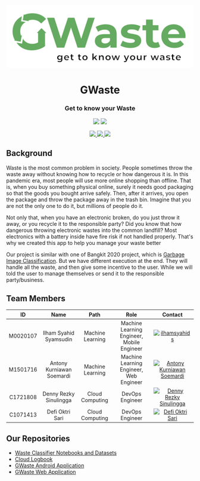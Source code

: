 <!-- Header Logo -->
<p align="center">
  <img src="./assets/GWaste-Full.png">
</p>

<!-- Header Brand Name -->
<h1 align="center">GWaste</h1>
<h3 align="center">Get to know your Waste</h3>

<p align="center">
  <img src="https://img.shields.io/badge/Project-GWaste-F44336">
  <img src="https://img.shields.io/badge/ID-B21_CAP0331-F44336?">
</p>

<p align="center">
  <a href="https://github.com/GWaste/waste-classifer">
      <img src="https://img.shields.io/badge/Tensorflow-Waste_Classifier-FF6F00?style=flat&logo=Tensorflow">
  </a>
  <a href="https://github.com/GWaste/waste-android">
      <img src="https://img.shields.io/badge/Kotlin-Android-0078E2?style=flat&logo=Kotlin">
  </a>
  <a href="https://github.com/GWaste/web-app">
      <img src="https://img.shields.io/badge/Django-Web-0C4B33?style=flat&logo=Django">
  </a>
</p>

## Background

Waste is the most common problem in society. People sometimes throw the waste away without knowing how to recycle or how dangerous it is. In this pandemic era, most people will use more online shopping than offline. That is, when you buy something physical online, surely it needs good packaging so that the goods you bought arrive safely. Then, after it arrives, you open the package and throw the package away in the trash bin. Imagine that you are not the only one to do it, but millions of people do it.

Not only that, when you have an electronic broken, do you just throw it away, or you recycle it to the responsible party? Did you know that how dangerous throwing electronic wastes into the common landfill?  Most electronics with a battery inside have fire risk if not handled properly. That's why we created this app to help you manage your waste better

Our project is similar with one of Bangkit 2020 project, which is [Garbage Image Classification](https://github.com/fatjan/final-project-DPS1-B). But we have different execution at the end. They will handle all the waste, and then give some incentive to the user. While we will told the user to manage themselves or send it to the responsible party/business. 

## Team Members

|    ID      |        Name              |        Path        |                  Role                      |                  Contact                      |
| :--------: | :----------------------: | :----------------: | :----------------------------------------: | :----------------------------------------: |
|  M0020107  |  Ilham Syahid Syamsudin    |  Machine Learning  | Machine Learning Engineer, Mobile Engineer | <a href="https://www.linkedin.com/in/ilhamsyahids/" target="blank"><img align="center" src="https://raw.githubusercontent.com/rahuldkjain/github-profile-readme-generator/master/src/images/icons/Social/linked-in-alt.svg" alt="ilhamsyahids" height="30" width="40" /></a> |
|  M1501716  |  Antony Kurniawan Soemardi |  Machine Learning  | Machine Learning Engineer, Web Engineer    | <a href="https://www.linkedin.com/in/smankusors/" target="blank"><img align="center" src="https://raw.githubusercontent.com/rahuldkjain/github-profile-readme-generator/master/src/images/icons/Social/linked-in-alt.svg" alt="Antony Kurniawan Soemardi" height="30" width="40" /></a> |
|  C1721808  |  Denny Rezky Sinulingga    |  Cloud Computing   | DevOps Engineer                            | <a href="https://www.linkedin.com/in/sinulingga/" target="blank"><img align="center" src="https://raw.githubusercontent.com/rahuldkjain/github-profile-readme-generator/master/src/images/icons/Social/linked-in-alt.svg" alt="Denny Rezky Sinulingga" height="30" width="40" /></a> |
|  C1071413  |  Defi Oktri Sari           |  Cloud Computing   | DevOps Engineer                            | <a href="https://www.linkedin.com/in/defi-oktri-sari-5223ba207/" target="blank"><img align="center" src="https://raw.githubusercontent.com/rahuldkjain/github-profile-readme-generator/master/src/images/icons/Social/linked-in-alt.svg" alt="Defi Oktri Sari" height="30" width="40" /></a> |

## Our Repositories

* [Waste Classifier Notebooks and Datasets](https://github.com/GWaste/waste-classifer)
* [Cloud Logbook](https://github.com/GWaste/cloud-logbook)
* [GWaste Android Application](https://github.com/GWaste/waste-android)
* [GWaste Web Application](https://github.com/GWaste/web-app)
